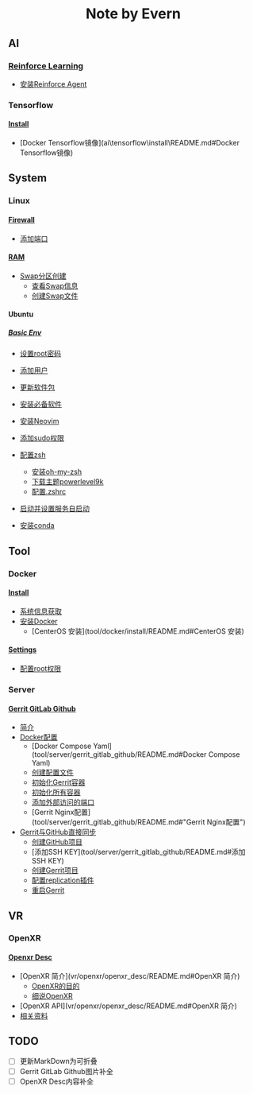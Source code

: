 <center>
    <h1>
        Note by Evern
    </h1>
</center>

## AI

### [Reinforce Learning](ai/reinforce_learning/README.md)

* [安装Reinforce Agent](ai/reinforce_learning/README.md#安装ReinforceAgent)

###  Tensorflow

#### [Install](ai\tensorflow\install\README.md)

* [Docker Tensorflow镜像](ai\tensorflow\install\README.md#Docker Tensorflow镜像)

## System

### Linux

#### [Firewall](system/linux/FIREWALL.md)

* [添加端口](system/linux/FIREWALL.md#添加端口)

#### [RAM](system/linux/RAM.md)

* [Swap分区创建](system/linux/RAM.md#Swap分区创建)
  * [查看Swap信息](system/linux/RAM.md#查看Swap信息)
  * [创建Swap文件](system/linux/RAM.md#创建Swap文件)

#### Ubuntu

##### [Basic Env](system/linux/ubuntu/basic_env/README.md)

* [设置root密码](system/linux/ubuntu/basic_env/README.md#设置root密码)
* [添加用户](system/linux/ubuntu/basic_env/README.md#添加用户)
* [更新软件包](system/linux/ubuntu/basic_env/README.md#更新软件包)
* [安装必备软件](system/linux/ubuntu/basic_env/README.md#安装必备软件)
* [安装Neovim](system/linux/ubuntu/basic_env/README.md#安装Neovim)
* [添加sudo权限](system/linux/ubuntu/basic_env/README.md#添加sudo权限)
* [配置zsh](system/linux/ubuntu/basic_env/README.md#配置zsh)
  * [安装oh-my-zsh](system/linux/ubuntu/basic_env/README.md#安装oh-my-zsh)
  * [下载主题powerlevel9k](system/linux/ubuntu/basic_env/README.md#下载主题powerlevel9k)
  * [配置.zshrc](system/linux/ubuntu/basic_env/README.md#配置.zshrc)

* [启动并设置服务自启动](system/linux/ubuntu/basic_env/README.md#启动并设置服务自启动)
* [安装conda](system/linux/ubuntu/basic_env/README.md#安装conda)

## Tool

### Docker

#### [Install](tool/docker/install/README.md)

* [系统信息获取](tool/docker/install/README.md#系统信息获取)
* [安装Docker](tool/docker/install/README.md#安装Docker)
  * [CenterOS 安装](tool/docker/install/README.md#CenterOS 安装)

#### [Settings](tool/docker/settings/README.md)

* [配置root权限](tool/docker/settings/README.md#配置root权限)

### Server

#### [Gerrit GitLab Github](tool/server/gerrit_gitlab_github/README.md)

* [简介](tool/server/gerrit_gitlab_github/README.md#简介)
* [Docker配置](tool/server/gerrit_gitlab_github/README.md#Docker配置)
  * [Docker Compose Yaml](tool/server/gerrit_gitlab_github/README.md#Docker Compose Yaml)
  * [创建配置文件](tool/server/gerrit_gitlab_github/README.md#创建配置文件)
  * [初始化Gerrit容器](tool/server/gerrit_gitlab_github/README.md#初始化Gerrit容器)
  * [初始化所有容器](tool/server/gerrit_gitlab_github/README.md#初始化所有容器)
  * [添加外部访问的端口](tool/server/gerrit_gitlab_github/README.md#添加外部访问的端口)
  * [Gerrit Nginx配置](tool/server/gerrit_gitlab_github/README.md#"Gerrit Nginx配置")
* [Gerrit与GitHub直接同步](tool/server/gerrit_gitlab_github/README.md#Gerrit与GitHub直接同步)
  * [创建GitHub项目](tool/server/gerrit_gitlab_github/README.md#创建GitHub项目)
  * [添加SSH KEY](tool/server/gerrit_gitlab_github/README.md#添加SSH KEY)
  * [创建Gerrit项目](tool/server/gerrit_gitlab_github/README.md#创建Gerrit项目)
  * [配置replication插件](tool/server/gerrit_gitlab_github/README.md#配置replication插件)
  * [重启Gerrit](tool/server/gerrit_gitlab_github/README.md#重启Gerrit)

## VR

### OpenXR

#### [Openxr Desc](vr/openxr/openxr_desc/README.md)

* [OpenXR 简介](vr/openxr/openxr_desc/README.md#OpenXR 简介)
  * [OpenXR的目的](vr/openxr/openxr_desc/README.md#OpenXR的目的)
  * [细说OpenXR](vr/openxr/openxr_desc/README.md#细说OpenXR)
* [OpenXR API](vr/openxr/openxr_desc/README.md#OpenXR 简介)
* [相关资料 ](vr/openxr/openxr_desc/README.md#相关资料 )

## TODO

* [ ] 更新MarkDown为可折叠
* [ ] Gerrit GitLab Github图片补全
* [ ] OpenXR Desc内容补全
